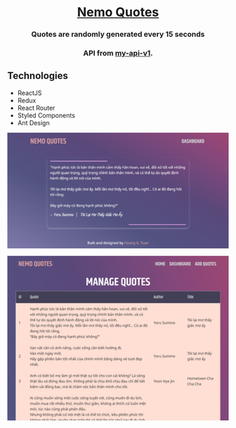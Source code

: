 <a href="https://rquotes.tuanhngf.dev/" target="_blank"><h1 align="center">Nemo Quotes</h1></a>

<h3 align="center">Quotes are randomly generated every 15 seconds</h3>
<h3 align="center">API from 
<a href="https://github.com/tuanhngf/my-api-v1" target="_blank">my-api-v1</a>.</h3>

## Technologies
- ReactJS
- Redux
- React Router
- Styled Components
- Ant Design

[![demo](/public/preview-home.jpg)](https://rquotes.tuanhngf.dev/)

[![demo](/public/preview-dashboard.jpg)](https://rquotes.tuanhngf.dev/admin)

